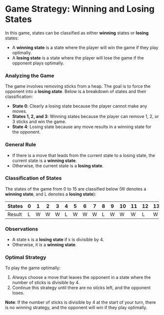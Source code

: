 # Game Strategy: Winning and Losing States

In this game, states can be classified as either **winning** states or **losing** states:

- A **winning state** is a state where the player will win the game if they play optimally.
- A **losing state** is a state where the player will lose the game if the opponent plays optimally.

### Analyzing the Game

The game involves removing sticks from a heap. The goal is to force the opponent into a **losing state**. Below is a breakdown of states and their classification:

- **State 0**: Clearly a losing state because the player cannot make any moves. 
- **States 1, 2, and 3**: Winning states because the player can remove 1, 2, or 3 sticks and win the game.
- **State 4**: Losing state because any move results in a winning state for the opponent.

### General Rule

- If there is a move that leads from the current state to a losing state, the current state is a **winning state**.
- Otherwise, the current state is a **losing state**.

### Classification of States

The states of the game from 0 to 15 are classified below (W denotes a **winning state**, and L denotes a **losing state**):

| States | 0  | 1  | 2  | 3  | 4  | 5  | 6  | 7  | 8  | 9  | 10 | 11 | 12 | 13 | 14 | 15 |
|--------|----|----|----|----|----|----|----|----|----|----|----|----|----|----|----|----|
| Result | L  | W  | W  | W  | L  | W  | W  | W  | L  | W  | W  | W  | L  | W  | W  | W  |

### Observations

- A state `k` is a **losing state** if `k` is divisible by 4.
- Otherwise, it is a **winning state**.

### Optimal Strategy

To play the game optimally:
1. Always choose a move that leaves the opponent in a state where the number of sticks is divisible by 4.
2. Continue this strategy until there are no sticks left, and the opponent loses.

**Note**: If the number of sticks is divisible by 4 at the start of your turn, there is no winning strategy, and the opponent will win if they play optimally.

